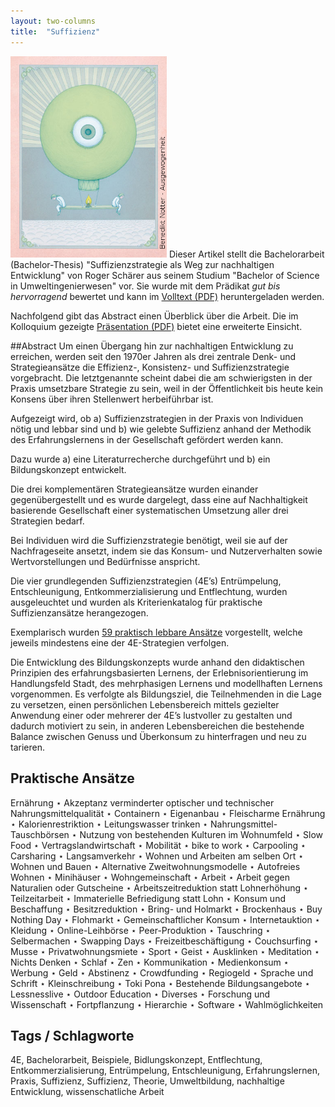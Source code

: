 ```yaml
---
layout: two-columns
title:  "Suffizienz"
---
```

<img class="leadimage right" width="250" title="Ausgewogenheit ((c) Benedikt Notter - http://www.benediktnotter.ch/)" src="leadimage-benedikt-notter-ausgewogenheit.jpg"> Dieser Artikel stellt die Bachelorarbeit (Bachelor-Thesis) "Suffizienzstrategie als Weg zur nachhaltigen Entwicklung" von Roger Schärer aus seinem Studium "Bachelor of Science in Umweltingenierwesen" vor. Sie wurde mit dem Prädikat *gut bis hervorragend* bewertet und kann im [Volltext (PDF)](Suffizienzstrategie-als-Weg-zur-nachhaltigen-Entwicklung-Schaerer-Roger-Bachelor-Thesis.pdf) heruntergeladen werden.

Nachfolgend gibt das Abstract einen Überblick über die Arbeit. Die im Kolloquium gezeigte [Präsentation (PDF)](Suffizienzstrategie-als-Weg-zur-nachhaltigen-Entwicklung-Schaerer-Roger-Abschlusspraesentation.pdf) bietet eine erweiterte Einsicht.

##Abstract
Um einen Übergang hin zur nachhaltigen Entwicklung zu erreichen, werden seit den 1970er Jahren als drei zentrale Denk- und Strategieansätze die Effizienz-, Konsistenz- und Suffizienzstrategie vorgebracht. Die letztgenannte scheint dabei die am schwierigsten in der Praxis umsetzbare Strategie zu sein, weil in der Öffentlichkeit bis heute kein Konsens über ihren Stellenwert herbeiführbar ist.

Aufgezeigt wird, ob a) Suffizienzstrategien in der Praxis von Individuen nötig und lebbar sind und b) wie gelebte Suffizienz anhand der Methodik des Erfahrungslernens in der Gesellschaft gefördert werden kann.

Dazu wurde a) eine Literaturrecherche durchgeführt und b) ein Bildungskonzept entwickelt.

Die drei komplementären Strategieansätze wurden einander gegenübergestellt und es wurde dargelegt, dass eine auf Nachhaltigkeit basierende Gesellschaft einer systematischen Umsetzung aller drei Strategien bedarf.

Bei Individuen wird die Suffizienzstrategie benötigt, weil sie auf der Nachfrageseite ansetzt, indem sie das Konsum- und Nutzerverhalten sowie Wertvorstellungen und Bedürfnisse anspricht.

Die vier grundlegenden Suffizienzstrategien (4E’s) Entrümpelung, Entschleunigung, Entkommerzialisierung und Entflechtung, wurden ausgeleuchtet und wurden als Kriterienkatalog für praktische Suffizienzansätze herangezogen.

Exemplarisch wurden <a href="#praktischeansaetze">59 praktisch lebbare Ansätze</a> vorgestellt, welche jeweils mindestens eine der 4E-Strategien verfolgen.

Die Entwicklung des Bildungskonzepts wurde anhand den didaktischen Prinzipien des erfahrungsbasierten Lernens, der Erlebnisorientierung im Handlungsfeld Stadt, des mehrphasigen Lernens und modellhaften Lernens vorgenommen. Es verfolgte als Bildungsziel, die Teilnehmenden in die Lage zu versetzen, einen persönlichen Lebensbereich mittels gezielter Anwendung einer oder mehrerer der 4E’s lustvoller zu gestalten und dadurch motiviert zu sein, in anderen Lebensbereichen die bestehende Balance zwischen Genuss und Überkonsum zu hinterfragen und neu zu tarieren.

<a name="praktischeansaetze"><h2>Praktische Ansätze</h2></a>

Ernährung ⋆ Akzeptanz verminderter optischer und technischer Nahrungsmittelqualität ⋆ Containern ⋆ Eigenanbau ⋆ Fleischarme Ernährung ⋆ Kalorienrestriktion ⋆ Leitungswasser trinken ⋆ Nahrungsmittel-Tauschbörsen ⋆ Nutzung von bestehenden Kulturen im Wohnumfeld ⋆ Slow Food ⋆ Vertragslandwirtschaft ⋆ Mobilität ⋆ bike to work ⋆ Carpooling ⋆ Carsharing ⋆ Langsamverkehr ⋆ Wohnen und Arbeiten am selben Ort ⋆ Wohnen und Bauen ⋆ Alternative Zweitwohnungsmodelle ⋆ Autofreies Wohnen ⋆ Minihäuser ⋆ Wohngemeinschaft ⋆ Arbeit ⋆ Arbeit gegen Naturalien oder Gutscheine ⋆ Arbeitszeitreduktion statt Lohnerhöhung ⋆ Teilzeitarbeit ⋆ Immaterielle Befriedigung statt Lohn ⋆ Konsum und Beschaffung ⋆ Besitzreduktion ⋆ Bring- und Holmarkt ⋆ Brockenhaus ⋆ Buy Nothing Day ⋆ Flohmarkt ⋆ Gemeinschaftlicher Konsum ⋆ Internetauktion ⋆ Kleidung ⋆ Online-Leihbörse ⋆ Peer-Produktion ⋆ Tauschring ⋆ Selbermachen ⋆ Swapping Days ⋆ Freizeitbeschäftigung ⋆ Couchsurfing ⋆ Musse ⋆ Privatwohnungsmiete ⋆ Sport ⋆ Geist ⋆ Ausklinken ⋆ Meditation ⋆ Nichts Denken ⋆ Schlaf ⋆ Zen ⋆ Kommunikation ⋆ Medienkonsum ⋆ Werbung ⋆ Geld ⋆ Abstinenz ⋆ Crowdfunding ⋆ Regiogeld ⋆ Sprache und Schrift ⋆ Kleinschreibung ⋆ Toki Pona ⋆ Bestehende Bildungsangebote ⋆ Lessnesslive ⋆ Outdoor Education ⋆ Diverses ⋆ Forschung und Wissenschaft ⋆ Fortpflanzung ⋆ Hierarchie ⋆ Software ⋆ Wahlmöglichkeiten

## Tags / Schlagworte
4E, Bachelorarbeit, Beispiele, Bidlungskonzept, Entflechtung, Entkommerzialisierung, Entrümpelung, Entschleunigung, Erfahrungslernen, Praxis, Suffizienz, Suffizienz, Theorie, Umweltbildung, nachhaltige Entwicklung, wissenschatliche Arbeit